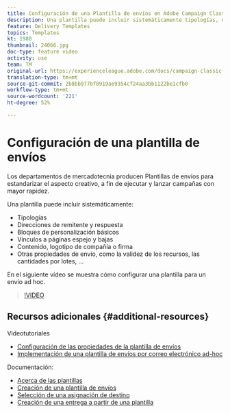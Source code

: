 ```yaml
---
title: Configuración de una Plantilla de envíos en Adobe Campaign Classic
description: Una plantilla puede incluir sistemáticamente tipologías, direcciones de remitente y respuesta, y bloques de personalización básicos como página espejo y vínculos bajas. También puede incluir contenido, un logotipo de compañía o una firma, y otras propiedades de envío, como la validez de los recursos, las cantidades por lotes, etc. En el siguiente vídeo se muestra cómo configurar una plantilla para un envío ad hoc.
feature: Delivery Templates
topics: Templates
kt: 1980
thumbnail: 24066.jpg
doc-type: feature video
activity: use
team: TM
original-url: https://experienceleague.adobe.com/docs/campaign-classic-learn/tutorials/sending-messages/delivery-template-configuration.html
translation-type: tm+mt
source-git-commit: 2b8bb977bf8919ae9354cf24aa3bb1122be1cfb0
workflow-type: tm+mt
source-wordcount: '221'
ht-degree: 52%

---
```



# Configuración de una plantilla de envíos

Los departamentos de mercadotecnia producen Plantillas de envíos para estandarizar el aspecto creativo, a fin de ejecutar y lanzar campañas con mayor rapidez.

Una plantilla puede incluir sistemáticamente:

* Tipologías
* Direcciones de remitente y respuesta
* Bloques de personalización básicos
* Vínculos a páginas espejo y bajas
* Contenido, logotipo de compañía o firma
* Otras propiedades de envío, como la validez de los recursos, las cantidades por lotes, ...

En el siguiente vídeo se muestra cómo configurar una plantilla para un envío ad hoc.

>[!VIDEO](https://video.tv.adobe.com/v/24066?quality=12)

## Recursos adicionales {#additional-resources}

Videotutoriales

* [Configuración de las propiedades de la plantilla de envíos](/help/sending-messages/using-delivery-templates/setting-delivery-template-properties.md)
* [Implementación de una plantilla de envíos por correo electrónico ad-hoc](/help/sending-messages/using-delivery-templates/deploying-ad-hoc-email-delivery-template.md)

Documentación:

* [Acerca de las plantillas](https://docs.adobe.com/content/help/es-ES/campaign-classic/using/sending-messages/using-delivery-templates/about-templates.html)
* [Creación de una plantilla de envíos](https://docs.adobe.com/content/help/es-ES/campaign-classic/using/sending-messages/using-delivery-templates/creating-a-delivery-template.html)
* [Selección de una asignación de destino](https://docs.adobe.com/content/help/es-ES/campaign-classic/using/sending-messages/using-delivery-templates/selecting-a-target-mapping.html)
* [Creación de una entrega a partir de una plantilla](https://docs.adobe.com/content/help/es-ES/campaign-classic/using/sending-messages/using-delivery-templates/creating-a-delivery-from-a-template.html)
